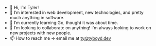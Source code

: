 - 👋 Hi, I’m Tyler!
- 👀 I’m interested in web development, new technologies, and pretty much anything in software.
- 🌱 I’m currently learning Go, thought it was about time. 
- 💞️ I’m looking to collaborate on anything! I'm always looking to work on new projects with new people. 
- 📫 How to reach me -> email me at ty@tyboyd.dev

